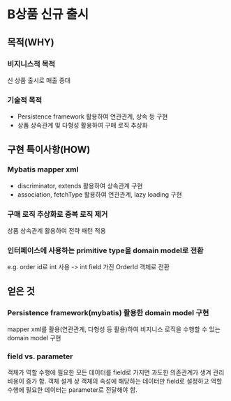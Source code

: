 # B상품 신규 출시
## 목적(WHY)
### 비지니스적 목적
신 상품 출시로 매출 증대
### 기술적 목적
- Persistence framework 활용하여 연관관계, 상속 등 구현
- 상품 상속관계 및 다형성 활용하여 구매 로직 추상화
## 구현 특이사항(HOW)
### Mybatis mapper xml
- discriminator, extends 활용하여 상속관계 구현
- association, fetchType 활용하여 연관관계, lazy loading 구현
### 구매 로직 추상화로 중복 로직 제거
상품 상속관계 활용하여 전략 패턴 적용
### 인터페이스에 사용하는 primitive type을 domain model로 전환
e.g. order id로 int 사용 -> int field 가진 OrderId 객체로 전환

## 얻은 것
### Persistence framework(mybatis) 활용한 domain model 구현
 mapper xml를 활용(연관관계, 다형성 등 활용)하여 비지니스 로직을 수행할 수 있는 domain model 구현
 ### field vs. parameter
 객체가 역할 수행에 필요한 모든 데이터를 field로 가지면 과도한 의존관계가 생겨 관리 비용이 증가 함. 객체 설계 상 객체의 속성에 해당하는 데이터만 field로 설정하고 역할 수행에 필요한 데이터는 parameter로 전달해야 함.
